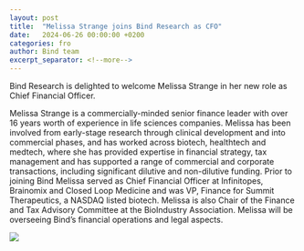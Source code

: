 ```yaml
---
layout: post
title:  "Melissa Strange joins Bind Research as CFO"
date:   2024-06-26 00:00:00 +0200
categories: fro
author: Bind team
excerpt_separator: <!--more-->
---
```

<div class="post-sidebyside">
    <div class="text">
        <p>Bind Research is delighted to welcome Melissa Strange in her new role as Chief Financial Officer.</p>
        <!--more-->
        <p>Melissa Strange is a commercially-minded senior finance leader with over 16 years worth of experience in life sciences companies. Melissa has been involved from early-stage research through clinical development and into commercial phases, and has worked across biotech, healthtech and medtech, where she has provided expertise in financial strategy, tax management and has supported a range of commercial and corporate transactions, including significant dilutive and non-dilutive funding. Prior to joining Bind Melissa served as Chief Financial Officer at Infinitopes, Brainomix and Closed Loop Medicine and was VP, Finance for Summit Therapeutics, a NASDAQ listed biotech. Melissa is also Chair of the Finance and Tax Advisory Committee at the BioIndustry Association. Melissa will be overseeing Bind’s financial operations and legal aspects.</p>
    </div>
    <img src="{{ site.baseurl }}/assets/images/Mel.jpg">
</div>

